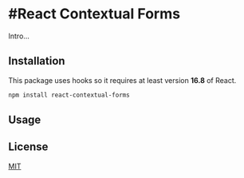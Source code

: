 #React Contextual Forms
=========================

Intro...

## Installation

This package uses hooks so it requires at least version **16.8** of React. 

```bash
npm install react-contextual-forms
```

## Usage



## License

[MIT](LICENSE.md)